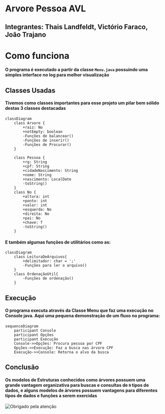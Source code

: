 # Arvore Pessoa AVL

## Integrantes: Thais Landfeldt, Victório Faraco, João Trajano

# Como funciona
#### O programa é executado a partir da classe `Menu.java` possuindo uma  simples interface no log para melhor visualização

## **Classes Usadas** 
#### Tivemos como classes importantes para esse projeto um pilar bem sólido destas 3 classes destacadas

```mermaid
classDiagram
    class Arvore {
        +raiz: No
        +notEmpty: boolean
        -Funções de balancear()
        -Funções de inserir()
        -Funções de Procurar()
    }

    class Pessoa {
        +rg: String
        +cpf: String
        +cidadeNascimento: String
        +nome: String
        +nascimento: LocalDate
        -toString()
    }
    class No {
        +altura: int
        +ponto: int
        +valor: int
        +esquerda: No
        +direita: No
        +pai: No
        +chave: T
        -toString()
    }
```
#### E também algumas funções de utilitários como as:

```mermaid
classDiagram
    class LeituraDeArquivos{
        +delimitador: char = ';'
        -Funções para ler o arquivo()
    }
    class OrdenaçãoUtil{
        -Funções de ordenação()
    }
```

## Execução
#### O programa executa através da Classe Menu que faz uma execução no Console java. Aqui uma pequena demonstração de um fluxo no programa:

```mermaid
sequenceDiagram
    participant Console
    participant Opções
    participant Execução
    Console->>Opções: Procura pessoa por CPF
    Opções->>Execução: Faz a busca nas árvore CPF
    Execução->>Console: Retorna o alvo da busca
```

## Conclusão
#### Os modelos de Estruturas conhecidos como árvores possuem uma grande vantagem organizativa para buscas e consultas de `N` tipos de dados, e alguns modelos de árvores possuem vantagens para diferentes tipos de dados e funções a serem exercidas
![Obrigado pela atenção](https://tenor.com/view/garfield-dance-jump-gif-11505863656034024388)